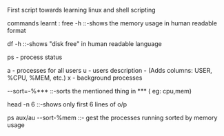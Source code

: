 
First script towards learning linux and shell scripting 

commands learnt :
free -h
::-shows the memory usage in human readable format

df -h 
::-shows "disk free" in human readable language

ps - process status

a - processes for all users
u - users description - (Adds columns: USER, %CPU, %MEM, etc.)
x - background processes

--sort=-%*** 
::-sorts the mentioned thing in *** ( eg: cpu,mem)

head -n 6 
::-shows only first 6 lines of o/p

ps aux/au --sort-%mem 
::- gest the processes running sorted by memory usage
